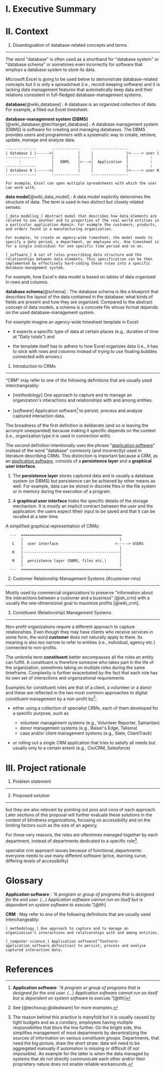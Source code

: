 I. Executive Summary
====================

II. Context
===========

1. Disambiguation of database-related concepts and terms
--------------------------------------------------------

The word "database" is often used as a shorthand for "database system" or "database schema" or sometimes even incorrectly for software that employs a database system to store its data.

Microsoft Excel is going to be used below to demonstrate database-related concepts but it is only a spreadsheat (i.e., record-keeping software) and it is lacking data management features that automatically keep data and their relations consistent in full-fledged database-management systems.

**database**[@wiki_database]
: A database is an organized collection of data. For example, a filled out Excel timesheet.

**database-management system (DBMS)**[@wiki_database;@techtarget_database]
: A database management system (DBMS) is software for creating and managing databases. The DBMS provides users and programmers with a systematic way to create, retrieve, update, manage and analyze data.

    --------------       -------------     -----------------
    | database 1 |------>|           |     |               |<-----> user 1
    --------------       |           |     |               |          :
          :              |   DBMS    |<--->|  Application  |          :
    --------------       |           |     |               |          :
    | database N |------>|           |     |               |<-----> user N
    --------------       -------------     -----------------

    For example, Excel can open multiple spreadsheets with which the user can work with.

**data model**[@wiki_data_model]
:   A data model explicitly determines the structure of data. The term is used in two distinct but closely related senses:

    [_data modeling_] Abstract model that describes how data elements are related to one another and to properties of the real world entities in a particular application domain. For example the customers, products, and orders found in a manufacturing organization.

    For example, to create an agency-wide timesheet, the model needs to specify a date period, a department, an employee etc. One timesheet is for a single individual for one specific time period and so on.

    [_software_] A set of rules prescribing data structure and the relationships between data elements. This specification can be then implemented by effectively hard-coding these rules into a specific database-management system.

   For example, how Excel's data model is based on tables of data organized in rows and columns.

**database schema**[@schema]
: The database schema is like a blueprint that describes the layout of the data contained in the database: what kinds of fields are present and how they are organized. Compared to the abstract concept of data models, a schema is a concrete file whose format depends on the used database-management system.

  For example imagine an agency-wide timesheet template in Excel:

  *  it expects a specific type of data at certain places (e.g., duration of time at "Daily totals") and

  *  the template itself has to adhere to how Excel organizes data (i.e., it has to stick with rows and columns instead of trying to use floating bubbles connected with arrows.)

1. Introduction to CRMs
-----------------------

"CRM" may refer to one of the following definitions that are usually used interchangeably:

  * [_methodology_] One approach to capture and to manage an organization's interactions and relationships with and among entities.

  * [_software_] Application software[^footnote-application_software_definition] to persist, process and analyse captured interaction data.

[^footnote-application_software_definition]: **Application software**: _"A program or group of programs that is designed for the end user. (...) Application software cannot run on itself but is dependent on system software to execute."_[@tth]

The broadness of the first definition is deliberate (and so is leaving the acronym unexpanded) because making it specific depends on the context (i.e., organization type it is used in connection with).

The second definition intentionally uses the phrase "[application software](#glossary)" instead of the word "database" commonly (and incorrectly) used in  literature describing CRMs. This distinction is important because a CRM, as an [application software](#glossary), consists of a **persistence layer** and a **graphical user interface**.

  1. The **persistence layer** stores captured data and is usually a database system (or DBMS) but persistence can be achieved by other means as well. For example, data can be stored in discrete files in the file system or in memory during the execution of a program.

  2. A **graphical user interface** hides the specific details of the storage mechanism. It is mostly an implicit contract between the user and the application: the users expect ttheir input to be saved and that it can be recalled at a later time.

A simplified graphical representation of CRMs:

      ---  ==============================================
           |                                            |
       C   |  user interface                          <-----> USERS
           |                                            |
       R   |--------------------------------------------|
           |                                            |
       M   |  persistence layer (DBMS, files etc.)      |
           |                                            |
      ---  ==============================================




2. Customer Relationship Management Systems {#customer-rms}
-------------------------------------------

Mostly used by commercial organizations to preserve "information about the interactions between a customer and a business" [@sh_crm] with a usually the one-dimensional goal to maximize profits [@wiki_crm].

3. Constituent (Relationship) Management Systems
------------------------------------------------

Non-profit organizations require a different approach to capture relationships. Even though they may have clients who receive services in some form, the word **customer** does not naturally apply to them. Its meaning is also too narrow to refer to entities (i.e., individual, agency etc.) connected to non-profits.

The umbrella term **constituent** better encompasses all the roles an entity can fulfill. A constituent is therefore someone who takes part in the life of the organization, sometimes taking on multiple roles during the same timeframe. Complexity is further exacerbated by the fact that each role has its own set of interactions and organizational requirements.

Examples for constituent roles are that of a client, a volunteer or a donor and these are reflected in the two most common approaches to digital constituent management by a non-profit by[^footnote-crm_examples1]:

* either using a collection of specialist CRMs, each of them developed for a specific purpose, such as

    + volunteer management systems (e.g., Volunteer Reporter, Samaritan)
    + donor management systems (e.g., Raiser's Edge, Talisma)
    + case and/or client management systems (e.g., Slate, ClientTrack)

* or rolling out a single CRM application that tries to satisfy all needs but usually only to a certain extent (e.g., CiviCRM, Salesforce)

[^footnote-crm_examples1]: See [@techsoup;@idealware] for more examples.

III. Project rationale
======================

1. Problem statement
--------------------

2. Proposed solution
--------------------
 but they are also relevant by pointing out pros and cons of each approach. Later sections of this proposal will further evaluate these solutions in the context of blindness organizations, focusing on accessibility and on the limiting factors such as the size of an agency.


For these very reasons, the roles are oftentimes managed together by each department, instead of departments dedicated to a specific role[^functional_departments].

[^functional_departments]: The reason behind this practice is manyfold but it is usually caused by tight budgets and as a corollary, employees having multiple responsibilites that blurs the line further. On the bright side, this simplifies management of most departments by decentralizing the sources of information on various constituent groups. Departments, that need the big picture, draw the short straw: data will need to be aggregated manually if automation is missing or difficult (if not impossible). An example for the latter is when the data managed by systems that do not directly communicate each other and/or their proprietary nature does not enable reliable workarounds.

specialist crm approach issues because of  functional_departments: everyone needs to use many different software (price, learning curve, differing levels of accessibility)

Glossary
========

**Application software**
: _"A program or group of programs that is designed for the end user. (...) Application software cannot run on itself but is dependent on system software to execute."_[@tth]

**CRM**
:   May refer to one of the following definitions that are usually used interchangeably:

    [_methodology_] One approach to capture and to manage an organization's interactions and relationships with and among entities.

    [_computer science_] Application software[^footnote-application_software_definition] to persist, process and analyse captured interaction data.

References
==========

